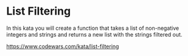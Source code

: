 # List Filtering

In this kata you will create a function that takes a list of non-negative integers and strings and returns a new list with the strings filtered out.

https://www.codewars.com/kata/list-filtering
